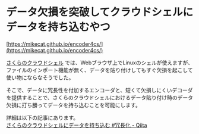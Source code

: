 データ欠損を突破してクラウドシェルにデータを持ち込むやつ
========================================================

[https://mikecat.github.io/encoder4cs/](https://mikecat.github.io/encoder4cs/)

[さくらのクラウドシェル](https://www.sakura.ad.jp/services/cloudshell/) では、Webブラウザ上でLinuxのシェルが使えますが、ファイルのインポート機能が無く、データを貼り付けしてもすぐ欠損を起こして使い物にならなそうでした。

そこで、データに冗長性を付加するエンコーダと、短くて欠損しにくいデコーダを提供することで、さくらのクラウドシェルにおけるデータ貼り付け時のデータ欠損に打ち勝ってデータを持ち込むことを可能にします。

詳細は以下の記事にあります。  
[さくらのクラウドシェルにデータを持ち込む #冗長化 - Qiita](https://qiita.com/mikecat_mixc/items/3accaac40c714e71a458)
